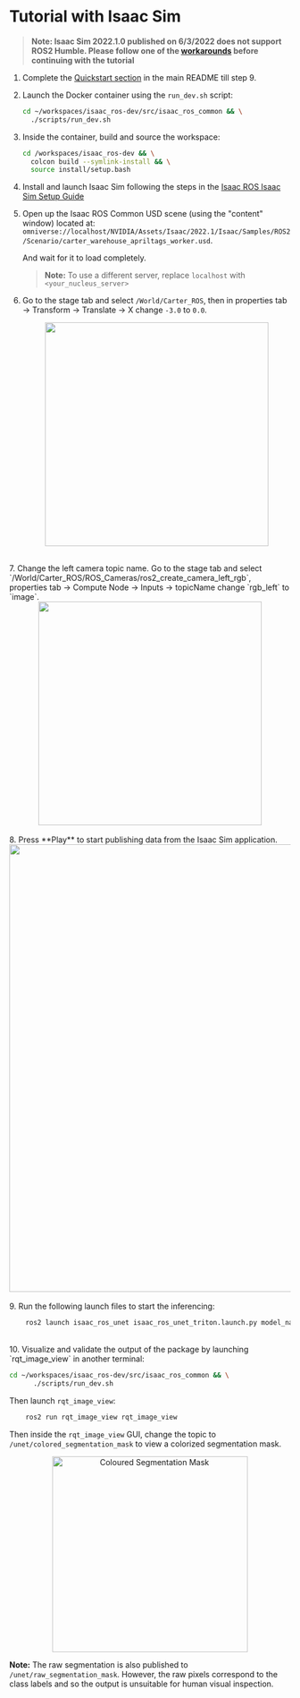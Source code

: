 # Tutorial with Isaac Sim
> **Note: Isaac Sim 2022.1.0 published on 6/3/2022 does not support ROS2 Humble. Please follow one of the [workarounds](https://github.com/NVIDIA-ISAAC-ROS/isaac_ros_common/blob/main/docs/isaac-sim-sil-setup.md#isaac-sim-202210-workarounds) before continuing with the tutorial**
1. Complete the [Quickstart section](../README.md#quickstart) in the main README till step 9.
2. Launch the Docker container using the `run_dev.sh` script:
    ```bash
    cd ~/workspaces/isaac_ros-dev/src/isaac_ros_common && \
      ./scripts/run_dev.sh
    ```
3. Inside the container, build and source the workspace:  
    ```bash
    cd /workspaces/isaac_ros-dev && \
      colcon build --symlink-install && \
      source install/setup.bash
    ```
4. Install and launch Isaac Sim following the steps in the [Isaac ROS Isaac Sim Setup Guide](https://github.com/NVIDIA-ISAAC-ROS/isaac_ros_common/blob/main/docs/isaac-sim-sil-setup.md)
5. Open up the Isaac ROS Common USD scene (using the "content" window) located at:   
   `omniverse://localhost/NVIDIA/Assets/Isaac/2022.1/Isaac/Samples/ROS2/Scenario/carter_warehouse_apriltags_worker.usd`.

   And wait for it to load completely.
   > **Note:** To use a different server, replace `localhost` with `<your_nucleus_server>`
6. Go to the stage tab and select `/World/Carter_ROS`, then in properties tab -> Transform -> Translate -> X change `-3.0` to `0.0`.
    <div align="center"><img src="../resources/Isaac_sim_set_carter.png" width="400px"/></div>
</br>
7.  Change the left camera topic name. Go to the stage tab and select `/World/Carter_ROS/ROS_Cameras/ros2_create_camera_left_rgb`, properties tab -> Compute Node -> Inputs -> topicName change `rgb_left` to `image`.
    <div align="center"><img src="../resources/Isaac_sim_topic_rename.png" width="400px"/></div>
</br>
8. Press **Play** to start publishing data from the Isaac Sim application.
    <div align="center"><img src="../resources/Isaac_sim_image_segmentation.png" width="800px"/></div>
</br>
9. Run the following launch files to start the inferencing:
    
```bash
    ros2 launch isaac_ros_unet isaac_ros_unet_triton.launch.py model_name:=peoplesemsegnet_shuffleseg model_repository_paths:=['/tmp/models'] input_binding_names:=['input_2:0'] output_binding_names:=['argmax_1'] network_output_type:='argmax'
```
</br>
10. Visualize and validate the output of the package by launching `rqt_image_view` in another terminal:

```bash
cd ~/workspaces/isaac_ros-dev/src/isaac_ros_common && \
      ./scripts/run_dev.sh
```
Then launch `rqt_image_view`:
```bash
    ros2 run rqt_image_view rqt_image_view
```
Then inside the `rqt_image_view` GUI, change the topic to `/unet/colored_segmentation_mask` to view a colorized segmentation mask. 

<div align="center"><img alt="Coloured Segmentation Mask" src="../resources/Isaac_sim_peoplesemsegnet_shuffleseg_rqt.png" width="350" title="U-Net Shuffleseg result in rqt_image_view"/></div>

**Note:** The raw segmentation is also published to `/unet/raw_segmentation_mask`. However, the raw pixels correspond to the class labels and so the output is unsuitable for human visual inspection.
